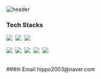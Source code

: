 ![header](https://capsule-render.vercel.app/api?type=waving&color=gradient&height=300&section=header&text=JunyeongPark&fontSize=70&animation=fadeIn&fontAlignY=35)
<h3>Tech Stacks</h3>
<p>
  <img src="https://img.shields.io/badge/HTML-e34f26?style=flat-square&logo=HTML5&logoColor=white">&nbsp;
  <img src="https://img.shields.io/badge/Javascript-f7df1e?style=flat-square&logo=Javascript&logoColor=black">&nbsp;
  <img src="https://img.shields.io/badge/CSS-1572b6?style=flat-square&logo=css3&logoColor=white">
</p>
<p>
  <img src="https://img.shields.io/badge/Java-007396?style=flat-square&logo=Java&logoColor=white">&nbsp;
  <img src="https://img.shields.io/badge/Spring-6db33f?style=flat-square&logo=Spring&logoColor=white">&nbsp;
  <img src="https://img.shields.io/badge/SpringBoot-6db33f?style=flat-square&logo=Spring%20Boot&logoColor=white">&nbsp;
  <img src="https://img.shields.io/badge/MariaBD-1f305f?style=flat-square&logo=MariaDB%20Foundation&logoColor=white">&nbsp;
  <img src="https://img.shields.io/badge/JSP-93b5c6?style=flat-square&logo=Java&logoColor=white">
</p>
<br>
###✉ Email
hippo2003@naver.com
